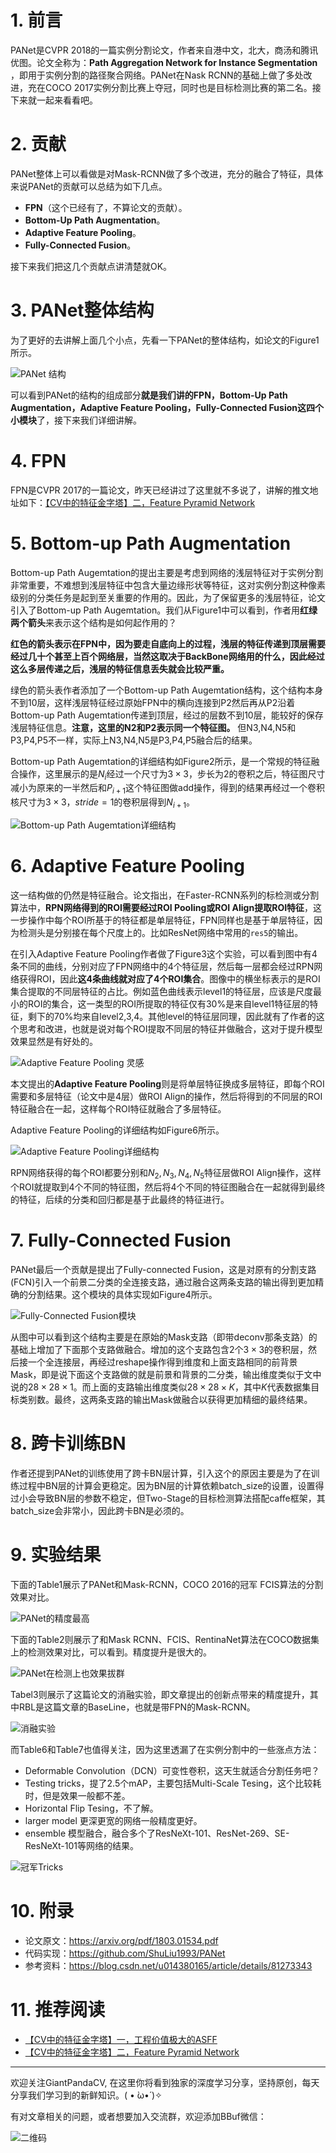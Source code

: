 # 1. 前言
PANet是CVPR 2018的一篇实例分割论文，作者来自港中文，北大，商汤和腾讯优图。论文全称为：**Path Aggregation Network for Instance Segmentation** ，即用于实例分割的路径聚合网络。PANet在Nask RCNN的基础上做了多处改进，充在COCO 2017实例分割比赛上夺冠，同时也是目标检测比赛的第二名。接下来就一起来看看吧。

# 2. 贡献
PANet整体上可以看做是对Mask-RCNN做了多个改进，充分的融合了特征，具体来说PANet的贡献可以总结为如下几点。
- **FPN**（这个已经有了，不算论文的贡献）。
- **Bottom-Up Path Augmentation**。
- **Adaptive Feature Pooling**。
- **Fully-Connected Fusion**。

接下来我们把这几个贡献点讲清楚就OK。

# 3. PANet整体结构
为了更好的去讲解上面几个小点，先看一下PANet的整体结构，如论文的Figure1所示。

![PANet 结构](https://img-blog.csdnimg.cn/20200301191526416.png?x-oss-process=image/watermark,type_ZmFuZ3poZW5naGVpdGk,shadow_10,text_aHR0cHM6Ly9ibG9nLmNzZG4ubmV0L2p1c3Rfc29ydA==,size_16,color_FFFFFF,t_70)

可以看到PANet的结构的组成部分**就是我们讲的FPN，Bottom-Up Path Augmentation，Adaptive Feature Pooling，Fully-Connected Fusion这四个小模块**了，接下来我们详细讲解。

# 4. FPN
FPN是CVPR 2017的一篇论文，昨天已经讲过了这里就不多说了，讲解的推文地址如下：[【CV中的特征金字塔】二，Feature Pyramid Network](https://mp.weixin.qq.com/s/d2TSeKEZPmVy1wlbzp8BNQ)

# 5. Bottom-up Path Augmentation
Bottom-up Path Augemtation的提出主要是考虑到网络的浅层特征对于实例分割非常重要，不难想到浅层特征中包含大量边缘形状等特征，这对实例分割这种像素级别的分类任务是起到至关重要的作用的。因此，为了保留更多的浅层特征，论文引入了Bottom-up Path Augemtation。我们从Figure1中可以看到，作者用**红绿两个箭头**来表示这个结构是如何起作用的？

**红色的箭头表示在FPN中，因为要走自底向上的过程，浅层的特征传递到顶层需要经过几十个甚至上百个网络层，当然这取决于BackBone网络用的什么，因此经过这么多层传递之后，浅层的特征信息丢失就会比较严重。**  

绿色的箭头表作者添加了一个Bottom-up Path Augemtation结构，这个结构本身不到10层，这样浅层特征经过原始FPN中的横向连接到P2然后再从P2沿着Bottom-up Path Augemtation传递到顶层，经过的层数不到10层，能较好的保存浅层特征信息。**注意，这里的N2和P2表示同一个特征图。** 但N3,N4,N5和P3,P4,P5不一样，实际上N3,N4,N5是P3,P4,P5融合后的结果。

Bottom-up Path Augemtation的详细结构如Figure2所示，是一个常规的特征融合操作，这里展示的是$N_i$经过一个尺寸为$3\times 3$，步长为$2$的卷积之后，特征图尺寸减小为原来的一半然后和$P_{i+1}$这个特征图做add操作，得到的结果再经过一个卷积核尺寸为$3\times 3$，$stride=1$的卷积层得到$N_{i+1}$。

![Bottom-up Path Augemtation详细结构](https://img-blog.csdnimg.cn/20200301193655861.png?x-oss-process=image/watermark,type_ZmFuZ3poZW5naGVpdGk,shadow_10,text_aHR0cHM6Ly9ibG9nLmNzZG4ubmV0L2p1c3Rfc29ydA==,size_16,color_FFFFFF,t_70)

# 6. Adaptive Feature Pooling
这一结构做的仍然是特征融合。论文指出，在Faster-RCNN系列的标检测或分割算法中，**RPN网络得到的ROI需要经过ROI Pooling或ROI Align提取ROI特征**，这一步操作中每个ROI所基于的特征都是单层特征，FPN同样也是基于单层特征，因为检测头是分别接在每个尺度上的。比如ResNet网络中常用的`res5`的输出。

在引入Adaptive Feature Pooling作者做了Figure3这个实验，可以看到图中有4条不同的曲线，分别对应了FPN网络中的4个特征层，然后每一层都会经过RPN网络获得ROI，因此**这4条曲线就对应了4个ROI集合**。图像中的横坐标表示的是ROI集合提取的不同层特征的占比。例如蓝色曲线表示level1的特征层，应该是尺度最小的ROI的集合，这一类型的ROI所提取的特征仅有30%是来自level1特征层的特征，剩下的70%均来自level2,3,4。其他level的特征层同理，因此就有了作者的这个思考和改进，也就是说对每个ROI提取不同层的特征并做融合，这对于提升模型效果显然是有好处的。 

![Adaptive Feature Pooling 灵感](https://img-blog.csdnimg.cn/20200301195824690.png?x-oss-process=image/watermark,type_ZmFuZ3poZW5naGVpdGk,shadow_10,text_aHR0cHM6Ly9ibG9nLmNzZG4ubmV0L2p1c3Rfc29ydA==,size_16,color_FFFFFF,t_70)

本文提出的**Adaptive Feature Pooling**则是将单层特征换成多层特征，即每个ROI需要和多层特征（论文中是4层）做ROI Align的操作，然后将得到的不同层的ROI特征融合在一起，这样每个ROI特征就融合了多层特征。

Adaptive Feature Pooling的详细结构如Figure6所示。

![Adaptive Feature Pooling详细结构](https://img-blog.csdnimg.cn/20200301194244274.png?x-oss-process=image/watermark,type_ZmFuZ3poZW5naGVpdGk,shadow_10,text_aHR0cHM6Ly9ibG9nLmNzZG4ubmV0L2p1c3Rfc29ydA==,size_16,color_FFFFFF,t_70)

RPN网络获得的每个ROI都要分别和$N_2,N_3,N_4,N_5$特征层做ROI Align操作，这样个ROI就提取到4个不同的特征图，然后将4个不同的特征图融合在一起就得到最终的特征，后续的分类和回归都是基于此最终的特征进行。 


# 7. Fully-Connected Fusion
PANet最后一个贡献是提出了Fully-connected Fusion，这是对原有的分割支路(FCN)引入一个前景二分类的全连接支路，通过融合这两条支路的输出得到更加精确的分割结果。这个模块的具体实现如Figure4所示。


![Fully-Connected Fusion模块](https://img-blog.csdnimg.cn/20200301200022182.png?x-oss-process=image/watermark,type_ZmFuZ3poZW5naGVpdGk,shadow_10,text_aHR0cHM6Ly9ibG9nLmNzZG4ubmV0L2p1c3Rfc29ydA==,size_16,color_FFFFFF,t_70)

从图中可以看到这个结构主要是在原始的Mask支路（即带deconv那条支路）的基础上增加了下面那个支路做融合。增加的这个支路包含$2$个$3\times 3$的卷积层，然后接一个全连接层，再经过reshape操作得到维度和上面支路相同的前背景Mask，即是说下面这个支路做的就是前景和背景的二分类，输出维度类似于文中说的$28\times 28\times 1$。而上面的支路输出维度类似$28\times 28\times K$，其中$K$代表数据集目标类别数。最终，这两条支路的输出Mask做融合以获得更加精细的最终结果。

# 8. 跨卡训练BN
作者还提到PANet的训练使用了跨卡BN层计算，引入这个的原因主要是为了在训练过程中BN层的计算会更稳定。因为BN层的计算依赖batch_size的设置，设置得过小会导致BN层的参数不稳定，但Two-Stage的目标检测算法搭配caffe框架，其batch_size会非常小，因此跨卡BN是必须的。

# 9. 实验结果
下面的Table1展示了PANet和Mask-RCNN，COCO 2016的冠军 FCIS算法的分割效果对比。

![PANet的精度最高](https://img-blog.csdnimg.cn/20200301200937791.png?x-oss-process=image/watermark,type_ZmFuZ3poZW5naGVpdGk,shadow_10,text_aHR0cHM6Ly9ibG9nLmNzZG4ubmV0L2p1c3Rfc29ydA==,size_16,color_FFFFFF,t_70)

下面的Table2则展示了和Mask RCNN、FCIS、RentinaNet算法在COCO数据集上的检测效果对比，可以看到。精度提升是很大的。

![PANet在检测上也效果拔群](https://img-blog.csdnimg.cn/20200301201241604.png?x-oss-process=image/watermark,type_ZmFuZ3poZW5naGVpdGk,shadow_10,text_aHR0cHM6Ly9ibG9nLmNzZG4ubmV0L2p1c3Rfc29ydA==,size_16,color_FFFFFF,t_70)

Tabel3则展示了这篇论文的消融实验，即文章提出的创新点带来的精度提升，其中RBL是这篇文章的BaseLine，也就是带FPN的Mask-RCNN。

![消融实验](https://img-blog.csdnimg.cn/20200301201531269.png?x-oss-process=image/watermark,type_ZmFuZ3poZW5naGVpdGk,shadow_10,text_aHR0cHM6Ly9ibG9nLmNzZG4ubmV0L2p1c3Rfc29ydA==,size_16,color_FFFFFF,t_70)

而Table6和Table7也值得关注，因为这里透漏了在实例分割中的一些涨点方法：

- Deformable Convolution（DCN）可变性卷积，这天生就适合分割任务吧？
- Testing tricks，提了2.5个mAP，主要包括Multi-Scale Tesing，这个比较耗时，但是效果一般都不差。
- Horizontal Flip Tesing，不了解。
- larger model 更深更宽的网络一般精度更好。
- ensemble 模型融合，融合多个了ResNeXt-101、ResNet-269、SE-ResNeXt-101等网络的结果。 

![冠军Tricks](https://img-blog.csdnimg.cn/20200301202013208.png?x-oss-process=image/watermark,type_ZmFuZ3poZW5naGVpdGk,shadow_10,text_aHR0cHM6Ly9ibG9nLmNzZG4ubmV0L2p1c3Rfc29ydA==,size_16,color_FFFFFF,t_70)

# 10. 附录

- 论文原文：https://arxiv.org/pdf/1803.01534.pdf
- 代码实现：https://github.com/ShuLiu1993/PANet
- 参考资料：https://blog.csdn.net/u014380165/article/details/81273343

# 11. 推荐阅读

- [【CV中的特征金字塔】一，工程价值极大的ASFF](https://mp.weixin.qq.com/s/2f6ovZ117wKTbZvv2uRwdA)
- [【CV中的特征金字塔】二，Feature Pyramid Network](https://mp.weixin.qq.com/s/d2TSeKEZPmVy1wlbzp8BNQ)

---------------------------------------------------------------------------

欢迎关注GiantPandaCV, 在这里你将看到独家的深度学习分享，坚持原创，每天分享我们学习到的新鲜知识。( • ̀ω•́ )✧

有对文章相关的问题，或者想要加入交流群，欢迎添加BBuf微信：

![二维码](https://img-blog.csdnimg.cn/20200110234905879.png?x-oss-process=image/watermark,type_ZmFuZ3poZW5naGVpdGk,shadow_10,text_aHR0cHM6Ly9ibG9nLmNzZG4ubmV0L2p1c3Rfc29ydA==,size_16,color_FFFFFF,t_70)